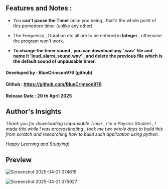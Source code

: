 

## Features and Notes : 

+ You __can't pause the Timer__ once you being , that's the whole point of this pomodoro timer (unlike any other)


+ The Frequency , Duration etc all are to be entered in __Integer__ , otherwise the program won't work. 


+ __To change the timer sound , you can download any '.wav' file and name it 'loud_alarm_sound.wav' , and delete the previous file which is the default sound of unpausable timer.__ 

#### Developed by : BlueCrimson976 (github)
#### Github : https://github.com/BlueCrimson976
#### Release Date : 20 th April 2025

## Author's Insights 

_Thank you for downloading Unpausable Timer , I'm a Physics Student , I made this while I was procrastinating , took me two whole days to build this from scratch and researching how to build such application using python._ 

_Happy Learning and Studying!_ 

## Preview 

![Screenshot 2025-04-21 074615](https://github.com/user-attachments/assets/0ceb2d01-affe-429e-bf87-47689b6f05ae)

![Screenshot 2025-04-21 075927](https://github.com/user-attachments/assets/b3b92199-fe38-4d30-ba1f-54bf206eed2e)

